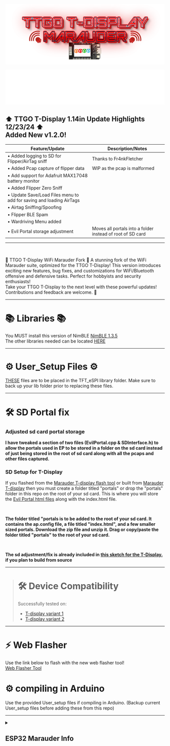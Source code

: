 ![Header](Images/mainheader.png)
<br>

<div align="center" style="max-width: 100%; overflow: visible;">
  <img 
    src="https://github.com/ATOMNFT/Marauder-T-display-TTGO/blob/main/Images/Repolike.svg" 
    style="width: 100%; height: 110px; max-width: 800px;" 
    alt="Responsive SVG">
</div>

<div align="left">


## ⬆ TTGO T-Display 1.14in Update Highlights 12/23/24 ⬆ <br> Added New v1.2.0!
  
| Feature/Update                             | Description/Notes                                                                                                                                                        |
|--------------------------------------------|------------------------------------------------------------------------------------------------------------------------------------------------------------------------|
| • Added logging to SD for Flipper/AirTag sniff | Thanks to Fr4nkFletcher                                                                                                                                               |
| • Added Pcap capture of flipper data       | WIP as the pcap is malformed
| • Add support for Adafruit MAX17048 battery monitor       |
| • Added Flipper Zero Sniff                 |                                                                                                                                         |
| • Update Save/Load Files menu to add for saving and loading AirTags                 |                                                                                                                                                                        |
| • Airtag Sniffing/Spoofing                 |                                                                                                                                                                        |                                                                                                                                                                     |
| • Flipper BLE Spam                         |                                                                                                                                                                        |
| • Wardriving Menu added                    |                                                                                                                                                                        |                                                                                                                                                 |                                                                                                                                                                   |                                                                                                                                               |
| • Evil Portal storage adjustment           | Moves all portals into a folder instead of root of SD card                                                                                                            |

---

<br>

📡 TTGO T-Display WiFi Marauder Fork 🚀
A stunning fork of the WiFi Marauder suite, optimized for the TTGO T-Display!
This version introduces exciting new features, bug fixes, and customizations for WiFi/Bluetooth offensive and defensive tasks. Perfect for hobbyists and security enthusiasts!
<br>
Take your TTGO T-Display to the next level with these powerful updates! Contributions and feedback are welcome. 🎉

---

# 📚 Libraries 📚
You MUST install this version of NimBLE <a href=https://github.com/h2zero/NimBLE-Arduino/releases/tag/1.3.5>NimBLE 1.3.5</a>
<br>
The other libraries needed can be located <a href=https://github.com/justcallmekoko/ESP32Marauder/wiki/installing-firmware-from-source#installing-firmware-from-source>HERE</a> 

---

# ⚙️ User_Setup Files ⚙️
<a href=https://github.com/ATOMNFT/Marauder-T-display-TTGO/tree/main/User_Setups>THESE</a> files are to be placed in the TFT_eSPI library folder. Make sure to back up your lib folder prior to replacing these files.

---

# 🛠️ **SD Portal fix**

  ### Adjusted sd card portal storage
  <b>I have tweaked a section of two files (EvilPortal.cpp & SDInterface.h) to allow the portals used in EP to be stored in a folder on the sd card instead of just being stored in the root of sd card
  along with all the pcaps and other files captured.</b>
  
  ### SD Setup for T-Display
  If you flashed from the <a href=https://atomnft.github.io/Marauder-T-display-TTGO/flash0.html>Marauder T-display flash tool</a> or built from <a href=https://github.com/ATOMNFT/Marauder-T-display-TTGO>Marauder T-display</a> then you must create a folder titled "portals" or drop the "portals" folder in this repo on the root of your sd card. This is where you will store the <a href=https://github.com/ATOMNFT/CYD-ESP32Marauder/tree/master/Evil%20Portal%20Stuff>Evil Portal html files</a> along with the index.html file.
  
  <br>
 
  <b>The folder titled "portals is to be added to the root of your sd card. It contains the ap.config file, a file titled "index.html", and a few smaller sized portals. Download the zip file and unzip it. Drag or copy/paste the folder titled "portals" to the root of your sd card. </b>
  
  <br>
  
  <b>The sd adjustment/fix is already included in <a href=https://github.com/ATOMNFT/Marauder-T-display-TTGO> this sketch for the T-Display.</a>  if you plan to build from source</b>

<hr>

> # 🛠️ **Device Compatibility**
> 
> Successfully tested on:
> - [T-display variant 1](https://a.co/d/aH2SvRw)  
> - [T-display variant 2](https://a.co/d/eFvFgLy)  

<hr>

# ⚡ **Web Flasher**
Use the link below to flash with the new web flasher tool!
<br>
<a href=https://atomnft.github.io/Marauder-T-display-TTGO/flash0.html>Web Flasher Tool</a>


# ⚙️ **compiling in Arduino**
Use the provided User_setup files if compiling in Arduino. (Backup current User_setup files before adding these from this repo)

</div>

---
<details>
<summary><h2>ESP32 Marauder Info</h2></summary>

# ESP32 Marauder
<p align="center"><img alt="Marauder logo" src="https://github.com/justcallmekoko/ESP32Marauder/blob/master/pictures/marauder3L.jpg?raw=true" width="300"></p>
<p align="center">
  <b>A suite of WiFi/Bluetooth offensive and defensive tools for the ESP32</b>
  <br><br>
  <a href="https://github.com/justcallmekoko/ESP32Marauder/blob/master/LICENSE"><img alt="License" src="https://img.shields.io/github/license/mashape/apistatus.svg"></a>
  <a href="https://gitter.im/justcallmekoko/ESP32Marauder"><img alt="Gitter" src="https://badges.gitter.im/justcallmekoko/ESP32Marauder.png"/></a>
  <a href="https://github.com/justcallmekoko/ESP32Marauder/releases/latest"><img src="https://img.shields.io/github/downloads/justcallmekoko/ESP32Marauder/total" alt="Downloads"/></a>
  <br>
  <a href="https://twitter.com/intent/follow?screen_name=jcmkyoutube"><img src="https://img.shields.io/twitter/follow/jcmkyoutube?style=social&logo=twitter" alt="Twitter"></a>
  <a href="https://www.instagram.com/just.call.me.koko"><img src="https://img.shields.io/badge/Follow%20Me-Instagram-orange" alt="Instagram"/></a>
  <br><br>
  <a href="https://www.tindie.com/products/justcallmekoko/esp32-marauder/"><img src="https://d2ss6ovg47m0r5.cloudfront.net/badges/tindie-larges.png" alt="I sell on Tindie" width="200" height="104"></a>
  <br>
  <a href="https://www.twitch.tv/willstunforfood"><img src="https://assets.stickpng.com/images/580b57fcd9996e24bc43c540.png" alt="Twitch WillStunForFood" width="200"></a>
</p>
    
# Getting Started
Download the [latest release](https://github.com/justcallmekoko/ESP32Marauder/releases/latest) of the firmware.  

Check out the project [wiki](https://github.com/justcallmekoko/ESP32Marauder/wiki) for a full overview of the ESP32 Marauder

# For Sale Now
You can buy the ESP32 Marauder using [this link](https://www.tindie.com/products/justcallmekoko/esp32-marauder/)

</details>
